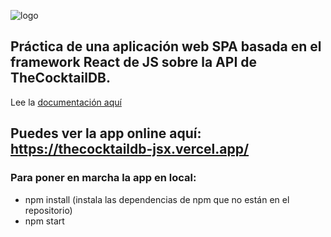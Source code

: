 ﻿![logo](Documentacion%20React/Aspose.Words.0f5617f9-53f8-4306-81a4-53a7da6f4961.001.png)

## Práctica de una aplicación web SPA basada en el framework React de JS sobre la API de **TheCocktailDB**.
Lee la [documentación aquí](Documentacion%20React/README.md)
## Puedes ver la app online aquí: https://thecocktaildb-jsx.vercel.app/
### Para poner en marcha la app en local:
- npm install (instala las dependencias de npm que no están en el repositorio)
- npm start
